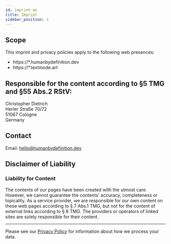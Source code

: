 ```yaml
---
id: imprint-en
title: Imprint
sidebar_position: 1
---
```


## Scope

This imprint and privacy policies apply to the following web presences:

- https://*.humanbydefinition.dev
- https://*.textmode.art

## Responsible for the content according to §5 TMG and §55 Abs.2 RStV:

Christopher Dietrich  
Herler Straße 70/72  
51067 Cologne  
Germany

## Contact

Email: [hello@humanbydefinition.dev](mailto:hello@humanbydefinition.dev)

## Disclaimer of Liability

### Liability for Content

The contents of our pages have been created with the utmost care. However, we cannot guarantee the contents' accuracy, completeness or topicality. As a service provider, we are responsible for our own content on these web pages according to § 7 Abs.1 TMG, but not for the content of external links according to § 8 TMG. The providers or operators of linked sites are solely responsible for their content.

---

Please see our [Privacy Policy](./data-protection-policy-en) for information about how we process your data.